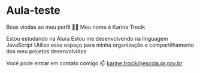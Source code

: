 # Aula-teste

Boas vindas ao meu perfil 💙💙
Meu nome é Karine Trocik

Estou estudando na Alura
Estou me desenvolvendo na linguagem JavaScript
Utilizo esse espaço para minha organização e compartilhamento dos meu projetos desenvolvidos

Você pode entrar em contato comigo 📫
karine.trocik@escola.pr.gov.br




